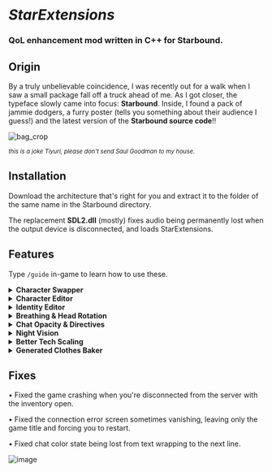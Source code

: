 # *StarExtensions*
### QoL enhancement mod written in C++ for Starbound.

## Origin

By a truly unbelievable coincidence, I was recently out for a walk when I saw a small package fall off a truck ahead of me.  As I got closer, the typeface slowly came into focus: **Starbound**. Inside, I found a pack of jammie dodgers, a furry poster (tells you something about their audience I guess!) and the latest version of the **Starbound source code**!!

![bag_crop](https://user-images.githubusercontent.com/80987908/185361129-9883fb92-9597-4ba4-b003-4be3dc4971a3.png)

<sup>*this is a joke Tiyuri, please don't send Saul Goodman to my house.*</sup>
## Installation
Download the architecture that's right for you and extract it to the folder of the same name in the Starbound directory.

The replacement **SDL2.dll** (mostly) fixes audio being permanently lost when the output device is disconnected, and loads StarExtensions.
## Features
Type `/guide` in-game to learn how to use these.

<details>
<summary><b>Character Swapper</b></summary>

Swap with your other selves. The ship of the character you joined as stays, and will save to the original character's ship file.

Swapping immediately saves the previous character. Ship upgrades for a visiting character will not be applied until you join as that character.

![swapper](https://user-images.githubusercontent.com/80987908/185360435-b03d31ec-74cf-4499-9820-09f28cfdc835.gif)

</details>

<details>
<summary><b>Character Editor</b></summary>

Repurposes Starbound's character creation pane as an in-game editor, so you can edit your appearance live.

![editor](https://user-images.githubusercontent.com/80987908/185359481-3a46fb16-fee0-4ee3-90bd-26f668215596.gif)

</details>

<details>
<summary><b>Identity Editor</b></summary>

For more advanced character editing, you can use the new identity commands to directly modify your character's identity.

![identity_mod](https://user-images.githubusercontent.com/80987908/185365614-1eb5c6b3-a115-436e-847e-4047c682a0f3.gif)

</details>

<details>
<summary><b>Breathing & Head Rotation</b></summary>
  
Players and NPCs now breathe, and player heads rotate when sitting, dancing or holding an item. Both are togglable.
  
![breathing](https://user-images.githubusercontent.com/80987908/185374557-b0eb1165-42f9-4115-86d9-6680060c65a6.gif)
![aiming](https://user-images.githubusercontent.com/80987908/185373968-1dc89371-f43a-4171-a493-c81a65dc37c9.gif)
  
</details>

<details>
<summary><b>Chat Opacity & Directives</b></summary>

You can now set the opacity of chat text, which was originally a hardcoded 50%.

You can now apply processing directives to the chat font, the default is `?border=1;000;0000`.

![chat](https://user-images.githubusercontent.com/80987908/185368435-d694a2fc-e76c-4b70-aa63-77fbb6bbac5e.gif)

</details>

<details>
<summary><b>Night Vision</b></summary>

Makes the dark.. not so dark.

![nv](https://user-images.githubusercontent.com/80987908/185371133-766de8e7-05c2-4f7b-9e21-0687afd89fe0.gif)

</details>


<details>
<summary><b>Better Tech Scaling</b></summary>

Beautifies tech scaling by changing how it's rendered to scale the drawables instead of the sprites. Works with any scaling tech!

This also fixes various offset issues with scaling, such as your head detaching when you crouch.

![image](https://user-images.githubusercontent.com/80987908/185363859-8afecdaf-80cd-45b4-a92a-9b41330b7bd7.png)

</details>


<details>
<summary><b>Generated Clothes Baker</b></summary>
  
Internally bakes the extremely long directives of [generated clothes](https://silverfeelin.github.io/Starbound-NgOutfitGenerator/) to a spritesheet, so they no longer destroy performance.

</details>

## Fixes

• Fixed the game crashing when you're disconnected from the server with the inventory open.

• Fixed the connection error screen sometimes vanishing, leaving only the game title and forcing you to restart.

• Fixed chat color state being lost from text wrapping to the next line.

![image](https://user-images.githubusercontent.com/80987908/185369315-db8a641c-4e3b-435b-8251-acaaa4715fe6.png)

</p>
